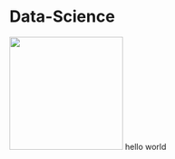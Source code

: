 # Data-Science
<img src="https://i0.wp.com/www.bioenergyconsult.com/wp-content/uploads/2020/08/importance-of-data-science.jpg?ssl=1" width=200>
hello world
